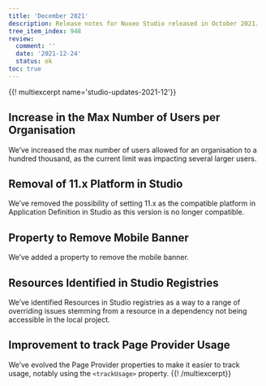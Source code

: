 ```yaml
---
title: 'December 2021'
description: Release notes for Nuxeo Studio released in October 2021.
tree_item_index: 948
review:
  comment: ''
  date: '2021-12-24'
  status: ok
toc: true
---
```


{{! multiexcerpt name='studio-updates-2021-12'}}

## Increase in the Max Number of Users per Organisation

We’ve increased the max number of users allowed for an organisation to a hundred thousand, as the current limit was impacting several larger users.  

## Removal of 11.x Platform in Studio

We’ve removed the possibility of setting 11.x as the compatible platform in Application Definition in Studio as this version is no longer compatible.

## Property to Remove Mobile Banner

We’ve added a property to remove the mobile banner.

## Resources Identified in Studio Registries

We’ve identified Resources in Studio registries as a way to a range of overriding issues stemming from a resource in a dependency not being accessible in the local project.

## Improvement to track Page Provider Usage

We’ve evolved the Page Provider properties to make it easier to track usage, notably using the `<trackUsage>` property.
{{! /multiexcerpt}}
